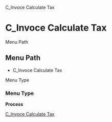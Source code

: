 
C_Invoce Calculate Tax
# C_Invoce Calculate Tax



Menu Path
## Menu Path



- C_Invoce Calculate Tax

Menu Type
### Menu Type

**Process**


[C_Invoce Calculate Tax](../../functional-guide/process/process-c_invoce-calculate-tax.md)